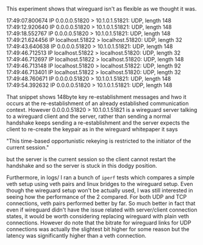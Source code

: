 This experiment shows that wireguard isn't as flexible as we thought it was.

17:49:07.800674 IP 0.0.0.0.51820 > 10.1.0.1.51821: UDP, length 148
17:49:12.920640 IP 0.0.0.0.51820 > 10.1.0.1.51821: UDP, length 148
17:49:18.552767 IP 0.0.0.0.51820 > 10.1.0.1.51821: UDP, length 148
17:49:21.624456 IP localhost.51822 > localhost.51820: UDP, length 32
17:49:43.640638 IP 0.0.0.0.51820 > 10.1.0.1.51821: UDP, length 148
17:49:46.712513 IP localhost.51822 > localhost.51820: UDP, length 32
  17:49:46.712697 IP localhost.51822 > localhost.51820: UDP, length 148
  17:49:46.713148 IP localhost.51820 > localhost.51822: UDP, length 92
  17:49:46.713401 IP localhost.51822 > localhost.51820: UDP, length 32
17:49:48.760671 IP 0.0.0.0.51820 > 10.1.0.1.51821: UDP, length 148
17:49:54.392632 IP 0.0.0.0.51820 > 10.1.0.1.51821: UDP, length 148

That snippet shows 148byte key re-establishment messages and hwo it occurs at
the re-establishment of an already established communication context. However
0.0.0.0.51820 > 10.1.0.1.51821 is a wireguard server talking to a wireguard
client and the server, rather than sending a normal handshake keeps sending a
re-establishment and the server expects the client to re-create the keypair as
in the wireguard whitepaper it says

"This time-based opportunistic rekeying is restricted to the initiator of the
current session."

but the server is the current session so the client cannot restart the handshake
and so the server is stuck in this dodgy position.



Furthermore, in logs/ I ran a bunch of `iperf` tests which compares a simple
veth setup using veth pairs and linux bridges to the wireguard setup. Even
though the wireguard setup won't be actually used, I was still interested in
seeing how the performance of the 2 compared. For both UDP and TCP connections,
veth pairs performed better by far. So much better in fact that even if
wireguard didn't have the issue related with server/client connection states, it
would be worth considering replacing wireguard with plain veth connections.
However do note that the bitrate for wireguard links for UDP connections was
actually the slightest bit higher for some reason but the latency was
significantly higher than a veth connection.
